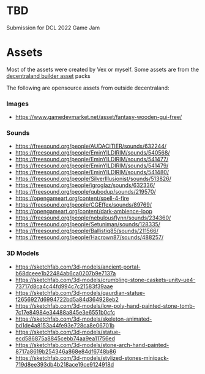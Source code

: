 # TBD

Submission for DCL 2022 Game Jam

# Assets

Most of the assets were created by Vex or myself. Some assets are from the
[decentraland builder asset](https://github.com/decentraland/builder-assets/tree/master/assets)
packs

The following are opensource assets from outside decentraland:

### Images
 - https://www.gamedevmarket.net/asset/fantasy-wooden-gui-free/

### Sounds
 - https://freesound.org/people/AUDACITIER/sounds/632244/
 - https://freesound.org/people/EminYILDIRIM/sounds/540568/
 - https://freesound.org/people/EminYILDIRIM/sounds/541477/
 - https://freesound.org/people/EminYILDIRIM/sounds/541479/
 - https://freesound.org/people/EminYILDIRIM/sounds/541480/
 - https://freesound.org/people/SilverIllusionist/sounds/513826/
 - https://freesound.org/people/igroglaz/sounds/632336/
 - https://freesound.org/people/qubodup/sounds/219570/
 - https://opengameart.org/content/spell-4-fire
 - https://freesound.org/people/CGEffex/sounds/89769/
 - https://opengameart.org/content/dark-ambience-loop
 - https://freesound.org/people/nebulousflynn/sounds/234360/
 - https://freesound.org/people/Setuniman/sounds/128335/
 - https://freesound.org/people/Ballistiq85/sounds/211566/
 - https://freesound.org/people/Hacrown87/sounds/488257/

### 3D Models
 - https://sketchfab.com/3d-models/ancient-portal-b68dceee1b22484ab6ca0207b9e7137a
 - https://sketchfab.com/3d-models/crumbling-stone-caskets-unity-ue4-73717d8ca4c44fd994c7c21583f39aae
 - https://sketchfab.com/3d-models/gaurdian-statue-f2656927d6994722bd5a84d364928eb2
 - https://sketchfab.com/3d-models/low-poly-hand-painted-stone-tomb-7c17e84984e34488a845e3e6551b0cfc
 - https://sketchfab.com/3d-models/skeleton-animated-bd1de4a8153a44fe93e728ca8e06701b
 - https://sketchfab.com/3d-models/statue-ecd586875a8845cebb74aa9ea11756ed
 - https://sketchfab.com/3d-models/stone-arch-hand-painted-8717a8619b254346a868e84df6748b86
 - https://sketchfab.com/3d-models/stylized-stones-minipack-719d8ee393db4b218ace19ce9124918d
